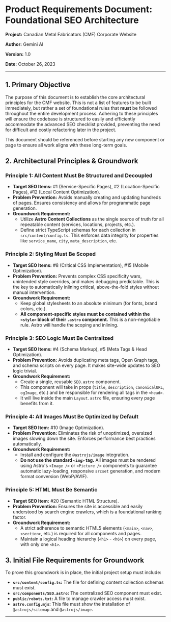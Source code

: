 # Product Requirements Document: Foundational SEO Architecture

**Project:** Canadian Metal Fabricators (CMF) Corporate Website

**Author:** Gemini AI

**Version:** 1.0

**Date:** October 26, 2023

---

## 1. Primary Objective

The purpose of this document is to establish the core architectural principles for the CMF website. This is not a list of features to be built immediately, but rather a set of foundational rules that **must** be followed throughout the entire development process. Adhering to these principles will ensure the codebase is structured to easily and efficiently accommodate the advanced SEO checklist provided, preventing the need for difficult and costly refactoring later in the project.

This document should be referenced before starting any new component or page to ensure all work aligns with these long-term goals.

## 2. Architectural Principles & Groundwork

### Principle 1: All Content Must Be Structured and Decoupled

*   **Target SEO Items:** #1 (Service-Specific Pages), #2 (Location-Specific Pages), #12 (Local Content Optimization).
*   **Problem Prevention:** Avoids manually creating and updating hundreds of pages. Ensures consistency and allows for programmatic page generation.
*   **Groundwork Requirement:**
    *   Utilize **Astro Content Collections** as the single source of truth for all repeatable content (services, locations, projects, etc.).
    *   Define strict TypeScript schemas for each collection in `src/content/config.ts`. This enforces data integrity for properties like `service_name`, `city`, `meta_description`, etc.

### Principle 2: Styling Must Be Scoped

*   **Target SEO Items:** #8 (Critical CSS Implementation), #15 (Mobile Optimization).
*   **Problem Prevention:** Prevents complex CSS specificity wars, unintended style overrides, and makes debugging predictable. This is the key to automatically inlining critical, above-the-fold styles without manual intervention.
*   **Groundwork Requirement:**
    *   Keep global stylesheets to an absolute minimum (for fonts, brand colors, etc.).
    *   **All component-specific styles must be contained within the `<style>` block of their `.astro` component.** This is a non-negotiable rule. Astro will handle the scoping and inlining.

### Principle 3: SEO Logic Must Be Centralized

*   **Target SEO Items:** #4 (Schema Markup), #5 (Meta Tags & Head Optimization).
*   **Problem Prevention:** Avoids duplicating meta tags, Open Graph tags, and schema scripts on every page. It makes site-wide updates to SEO logic trivial.
*   **Groundwork Requirement:**
    *   Create a single, reusable `SEO.astro` component.
    *   This component will take in props (`title`, `description`, `canonicalURL`, `ogImage`, etc.) and be responsible for rendering all tags in the `<head>`.
    *   It will live inside the main `Layout.astro` file, ensuring every page benefits from it.

### Principle 4: All Images Must Be Optimized by Default

*   **Target SEO Item:** #10 (Image Optimization).
*   **Problem Prevention:** Eliminates the risk of unoptimized, oversized images slowing down the site. Enforces performance best practices automatically.
*   **Groundwork Requirement:**
    *   Install and configure the `@astrojs/image` integration.
    *   **Do not use the standard `<img>` tag.** All images must be rendered using Astro's `<Image />` or `<Picture />` components to guarantee automatic lazy-loading, responsive `srcset` generation, and modern format conversion (WebP/AVIF).

### Principle 5: HTML Must Be Semantic

*   **Target SEO Item:** #20 (Semantic HTML Structure).
*   **Problem Prevention:** Ensures the site is accessible and easily understood by search engine crawlers, which is a foundational ranking factor.
*   **Groundwork Requirement:**
    *   A strict adherence to semantic HTML5 elements (`<main>`, `<nav>`, `<section>`, etc.) is required for all components and pages.
    *   Maintain a logical heading hierarchy (`<h1>` - `<h6>`) on every page, with only one `<h1>`.

## 3. Initial File Requirements for Groundwork

To prove this groundwork is in place, the initial project setup must include:

*   **`src/content/config.ts`:** The file for defining content collection schemas must exist.
*   **`src/components/SEO.astro`:** The centralized SEO component must exist.
*   **`public/robots.txt`:** A file to manage crawler access must exist.
*   **`astro.config.mjs`:** This file must show the installation of `@astrojs/sitemap` and `@astrojs/image`.

---
